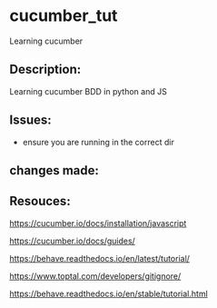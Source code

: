 # cucumber_tut
Learning cucumber

## Description:
Learning cucumber BDD in python and JS

## Issues:

- ensure you are running in the correct dir


## changes made:



## Resouces:

https://cucumber.io/docs/installation/javascript

https://cucumber.io/docs/guides/

https://behave.readthedocs.io/en/latest/tutorial/

https://www.toptal.com/developers/gitignore/

https://behave.readthedocs.io/en/stable/tutorial.html